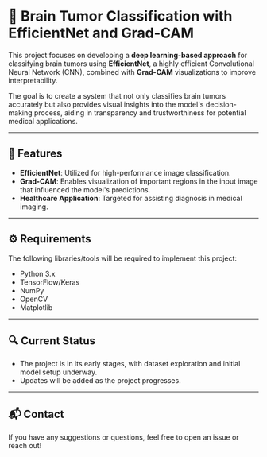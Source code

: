 # 🧠 Brain Tumor Classification with EfficientNet and Grad-CAM  

This project focuses on developing a **deep learning-based approach** for classifying brain tumors using **EfficientNet**, a highly efficient Convolutional Neural Network (CNN), combined with **Grad-CAM** visualizations to improve interpretability.  

The goal is to create a system that not only classifies brain tumors accurately but also provides visual insights into the model's decision-making process, aiding in transparency and trustworthiness for potential medical applications.  

---

## 📌 Features  

- **EfficientNet**: Utilized for high-performance image classification.  
- **Grad-CAM**: Enables visualization of important regions in the input image that influenced the model's predictions.  
- **Healthcare Application**: Targeted for assisting diagnosis in medical imaging.  

---

## ⚙️ Requirements  

The following libraries/tools will be required to implement this project:  
- Python 3.x  
- TensorFlow/Keras  
- NumPy  
- OpenCV  
- Matplotlib  

---

## 🔍 Current Status  

- The project is in its early stages, with dataset exploration and initial model setup underway.  
- Updates will be added as the project progresses.  

---

## 📬 Contact  

If you have any suggestions or questions, feel free to open an issue or reach out!  
